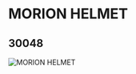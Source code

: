 # MORION HELMET
## 30048
![MORION HELMET](https://lc-www-live-s.legocdn.com/media/bricks/5/2/3004826.jpg)